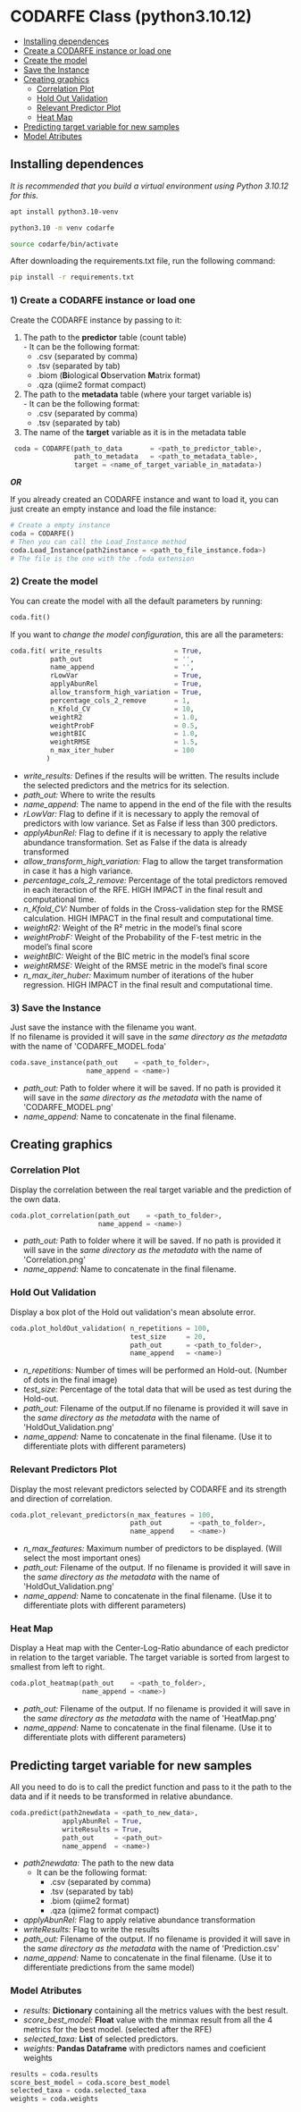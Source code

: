 # CODARFE Class (python3.10.12)

* [Installing dependences](#Installing-dependences)
* [Create a CODARFE instance or load one](#Create-a-CODARFE-instance-or-load-one)
* [Create the model](#Create-the-model)
* [Save the Instance](#Save-the-Instance)
* [Creating graphics](#Creating-graphics)
  - [Correlation Plot](#Correlation-Plot)
  - [Hold Out Validation](#Hold-Out-Validation)
  - [Relevant Predictor Plot](#Relevant-Predictor-Plot)
  - [Heat Map](#Heat-Map)
* [Predicting target variable for new samples](#Predicting-target-variable-for-new-samples)
* [Model Atributes](#Model-Atributes)


## Installing dependences
*It is recommended that you build a virtual environment using Python 3.10.12 for this.*  
```sh
apt install python3.10-venv

python3.10 -m venv codarfe

source codarfe/bin/activate
```
After downloading the requirements.txt file, run the following command:
```sh
pip install -r requirements.txt
```

### 1) Create a CODARFE instance or load one

Create the CODARFE instance by passing to it:
  1. The path to the **predictor** table (count table)  
    - It can be the following format:
       - .csv (separated by comma)
       - .tsv (separated by tab)
       - .biom (**Bi**ological **O**bservation **M**atrix format)
       - .qza (qiime2 format compact)
  2. The path to the **metadata** table (where your target variable is)  
    - It can be the following format:
       -  .csv (separated by comma)
       -  .tsv (separated by tab)
  3. The name of the **target** variable as it is in the metadata table

```python
 coda = CODARFE(path_to_data       = <path_to_predictor_table>,  
                path_to_metadata   = <path_to_metadata_table>,  
                target = <name_of_target_variable_in_matadata>)  
```

***OR***

If you already created an CODARFE instance and want to load it, you can just create an empty instance and load the file instance:

```python
# Create a empty instance
coda = CODARFE()
# Then you can call the Load_Instance method
coda.Load_Instance(path2instance = <path_to_file_instance.foda>)
# The file is the one with the .foda extension 
```

### 2) Create the model

You can create the model with all the default parameters by running:
```python
coda.fit()
```

If you want to *change the model configuration*, this are all the parameters:
```python
coda.fit( write_results                  = True,
          path_out                       = '',
          name_append                    = '',
          rLowVar                        = True,
          applyAbunRel                   = True,
          allow_transform_high_variation = True,
          percentage_cols_2_remove       = 1,
          n_Kfold_CV                     = 10,
          weightR2                       = 1.0,
          weightProbF                    = 0.5,
          weightBIC                      = 1.0,
          weightRMSE                     = 1.5,
          n_max_iter_huber               = 100
         )
```
* *write_results:* Defines if the results will be written. The results include the selected predictors and the metrics for its selection.
* *path_out:* Where to write the results
* *name_append:* The name to append in the end of the file with the results
* *rLowVar:* Flag to define if it is necessary to apply the removal of predictors with low variance. Set as False if less than 300 predictors.
* *applyAbunRel:* Flag to define if it is necessary to apply the relative abundance transformation. Set as False if the data is already transformed
* *allow_transform_high_variation:* Flag to allow the target transformation in case it has a high variance.
* *percentage_cols_2_remove:* Percentage of the total predictors removed in each iteraction of the RFE. HIGH IMPACT in the final result and computational time.
* *n_Kfold_CV:* Number of folds in the Cross-validation step for the RMSE calculation. HIGH IMPACT in the final result and computational time.
* *weightR2:* Weight of the R² metric in the model’s final score
* *weightProbF:* Weight of the Probability of the F-test metric in the model’s final score
* *weightBIC:* Weight of the BIC metric in the model’s final score
* *weightRMSE:* Weight of the RMSE metric in the model’s final score
* *n_max_iter_huber:* Maximum number of iterations of the huber regression. HIGH IMPACT in the final result and computational time.
  
### 3) Save the Instance
Just save the instance with the filename you want.  
If no filename is provided it will save in the *same directory as the metadata* with the name of 'CODARFE_MODEL.foda'

```python
coda.save_instance(path_out    = <path_to_folder>,
                   name_append = <name>)
```
* *path_out:* Path to folder where it will be saved. If no path is provided it will save in the *same directory as the metadata* with the name of 'CODARFE_MODEL.png'
* *name_append:* Name to concatenate in the final filename.

## Creating graphics

### Correlation Plot

Display the correlation between the real target variable and the prediction of the own data.
```python
coda.plot_correlation(path_out    = <path_to_folder>,
                      name_append = <name>)
```
* *path_out:* Path to folder where it will be saved. If no path is provided it will save in the *same directory as the metadata* with the name of 'Correlation.png'
* *name_append:* Name to concatenate in the final filename.
### Hold Out Validation

Display a box plot of the Hold out validation's mean absolute error.
```python
coda.plot_holdOut_validation( n_repetitions = 100,
                              test_size     = 20,
                              path_out      = <path_to_folder>,
                              name_append   = <name>)
```
* *n_repetitions:* Number of times will be performed an Hold-out.  (Number of dots in the final image)
* *test_size:* Percentage of the total data that will be used as test during the Hold-out.
* *path_out:* Filename of the output.If no filename is provided it will save in the *same directory as the metadata* with the name of 'HoldOut_Validation.png'
* *name_append:* Name to concatenate in the final filename. (Use it to differentiate plots with different parameters)

### Relevant Predictors Plot

Display the most relevant predictors selected by CODARFE and its strength and direction of correlation.
```python
coda.plot_relevant_predictors(n_max_features = 100,
                              path_out       = <path_to_folder>,
                              name_append    = <name>)
```
* *n_max_features:* Maximum number of predictors to be displayed. (Will select the most important ones)
* *path_out:* Filename of the output. If no filename is provided it will save in the *same directory as the metadata* with the name of 'HoldOut_Validation.png'
* *name_append:* Name to concatenate in the final filename. (Use it to differentiate plots with different parameters)
### Heat Map

Display a Heat map with the Center-Log-Ratio abundance of each predictor in relation to the target variable. The target variable is  sorted from largest to smallest from left to right.
```python
coda.plot_heatmap(path_out    = <path_to_folder>,
                  name_append = <name>)
```
* *path_out:* Filename of the output. If no filename is provided it will save in the *same directory as the metadata* with the name of 'HeatMap.png'
* *name_append:* Name to concatenate in the final filename. (Use it to differentiate plots with different parameters)
## Predicting target variable for new samples

All you need to do is to call the predict function and pass to it the path to the data and if it needs to be transformed in relative abundance.
```python
coda.predict(path2newdata = <path_to_new_data>,
             applyAbunRel = True,
             writeResults = True,
             path_out     = <path_out>
             name_append  = <name>)
```
* *path2newdata:* The path to the new data
    - It can be the following format:
       - .csv (separated by comma)
       - .tsv (separated by tab)
       - .biom (qiime2 format)
       - .qza (qiime2 format compact)
* *applyAbunRel:* Flag to apply relative abundance transformation
* *writeResults:* Flag to write the results
* *path_out:* Filename of the output. If no filename is provided it will save in the *same directory as the metadata* with the name of  'Prediction.csv'
* *name_append:* Name to concatenate in the final filename. (Use it to differentiate predictions from the same model)

### Model Atributes

*  *results:* **Dictionary** containing all the metrics values with the best result.
*  *score_best_model:*  **Float** value with the minmax result from all the 4 metrics for the best model. (selected after the RFE)
*  *selected_taxa:* **List** of selected predictors.
*  *weights:* **Pandas Dataframe** with predictors names and coeficient weights
  
```python
results = coda.results
score_best_model = coda.score_best_model
selected_taxa = coda.selected_taxa
weights = coda.weights
```


